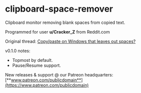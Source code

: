 # clipboard-space-remover

Clipboard monitor removing blank spaces from copied text.

Programmed for user **u/Cracker_Z** from Reddit.com

Original thread: [Copy/paste on Windows that leaves out spaces?](https://www.reddit.com/r/software/comments/ewlypv/copypaste_on_windows_that_leaves_out_spaces/)

v0.1.0 notes:
- Topmost by default.
- Pause/Resume support.

New releases & support @ our Patreon headquarters: [**www.patreon.com/publicdomain**](https://www.patreon.com/publicdomain)
